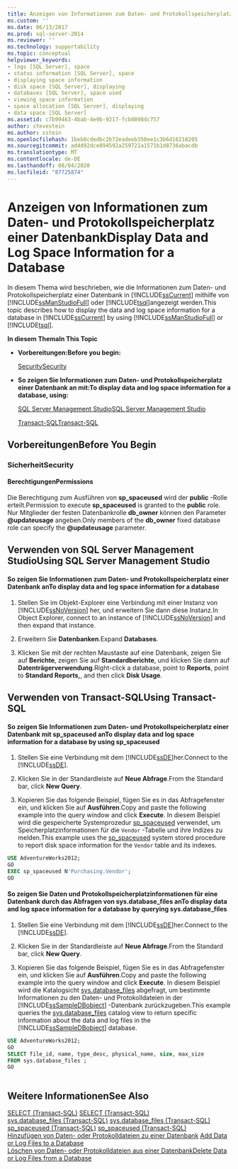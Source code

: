 ```yaml
---
title: Anzeigen von Informationen zum Daten- und Protokollspeicherplatz einer Datenbank | Microsoft-Dokumentation
ms.custom: ''
ms.date: 06/13/2017
ms.prod: sql-server-2014
ms.reviewer: ''
ms.technology: supportability
ms.topic: conceptual
helpviewer_keywords:
- logs [SQL Server], space
- status information [SQL Server], space
- displaying space information
- disk space [SQL Server], displaying
- databases [SQL Server], space used
- viewing space information
- space allocation [SQL Server], displaying
- data space [SQL Server]
ms.assetid: c7b99463-4bab-4e9b-9217-fcb0898dc757
author: stevestein
ms.author: sstein
ms.openlocfilehash: 1beb8cdedbc2b72eadeeb350ee1c3b6d16218205
ms.sourcegitcommit: ad4d92dce894592a259721a1571b1d8736abacdb
ms.translationtype: MT
ms.contentlocale: de-DE
ms.lasthandoff: 08/04/2020
ms.locfileid: "87725874"
---
```

# <a name="display-data-and-log-space-information-for-a-database"></a><span data-ttu-id="84938-102">Anzeigen von Informationen zum Daten- und Protokollspeicherplatz einer Datenbank</span><span class="sxs-lookup"><span data-stu-id="84938-102">Display Data and Log Space Information for a Database</span></span>
  <span data-ttu-id="84938-103">In diesem Thema wird beschrieben, wie die Informationen zum Daten- und Protokollspeicherplatz einer Datenbank in [!INCLUDE[ssCurrent](../../includes/sscurrent-md.md)] mithilfe von [!INCLUDE[ssManStudioFull](../../includes/ssmanstudiofull-md.md)] oder [!INCLUDE[tsql](../../includes/tsql-md.md)]angezeigt werden.</span><span class="sxs-lookup"><span data-stu-id="84938-103">This topic describes how to display the data and log space information for a database in [!INCLUDE[ssCurrent](../../includes/sscurrent-md.md)] by using [!INCLUDE[ssManStudioFull](../../includes/ssmanstudiofull-md.md)] or [!INCLUDE[tsql](../../includes/tsql-md.md)].</span></span>  
  
 <span data-ttu-id="84938-104">**In diesem Thema**</span><span class="sxs-lookup"><span data-stu-id="84938-104">**In This Topic**</span></span>  
  
-   <span data-ttu-id="84938-105">**Vorbereitungen:**</span><span class="sxs-lookup"><span data-stu-id="84938-105">**Before you begin:**</span></span>  
  
     [<span data-ttu-id="84938-106">Security</span><span class="sxs-lookup"><span data-stu-id="84938-106">Security</span></span>](#Security)  
  
-   <span data-ttu-id="84938-107">**So zeigen Sie Informationen zum Daten- und Protokollspeicherplatz einer Datenbank an mit:**</span><span class="sxs-lookup"><span data-stu-id="84938-107">**To display data and log space information for a database, using:**</span></span>  
  
     [<span data-ttu-id="84938-108">SQL Server Management Studio</span><span class="sxs-lookup"><span data-stu-id="84938-108">SQL Server Management Studio</span></span>](#SSMSProcedure)  
  
     [<span data-ttu-id="84938-109">Transact-SQL</span><span class="sxs-lookup"><span data-stu-id="84938-109">Transact-SQL</span></span>](#TsqlProcedure)  
  
##  <a name="before-you-begin"></a><a name="BeforeYouBegin"></a> <span data-ttu-id="84938-110">Vorbereitungen</span><span class="sxs-lookup"><span data-stu-id="84938-110">Before You Begin</span></span>  
  
###  <a name="security"></a><a name="Security"></a> <span data-ttu-id="84938-111">Sicherheit</span><span class="sxs-lookup"><span data-stu-id="84938-111">Security</span></span>  
  
####  <a name="permissions"></a><a name="Permissions"></a> <span data-ttu-id="84938-112">Berechtigungen</span><span class="sxs-lookup"><span data-stu-id="84938-112">Permissions</span></span>  
 <span data-ttu-id="84938-113">Die Berechtigung zum Ausführen von **sp_spaceused** wird der **public** -Rolle erteilt.</span><span class="sxs-lookup"><span data-stu-id="84938-113">Permission to execute **sp_spaceused** is granted to the **public** role.</span></span> <span data-ttu-id="84938-114">Nur Mitglieder der festen Datenbankrolle **db_owner** können den Parameter **@updateusage** angeben.</span><span class="sxs-lookup"><span data-stu-id="84938-114">Only members of the **db_owner** fixed database role can specify the **@updateusage** parameter.</span></span>  
  
##  <a name="using-sql-server-management-studio"></a><a name="SSMSProcedure"></a> <span data-ttu-id="84938-115">Verwenden von SQL Server Management Studio</span><span class="sxs-lookup"><span data-stu-id="84938-115">Using SQL Server Management Studio</span></span>  
  
#### <a name="to-display-data-and-log-space-information-for-a-database"></a><span data-ttu-id="84938-116">So zeigen Sie Informationen zum Daten- und Protokollspeicherplatz einer Datenbank an</span><span class="sxs-lookup"><span data-stu-id="84938-116">To display data and log space information for a database</span></span>  
  
1.  <span data-ttu-id="84938-117">Stellen Sie im Objekt-Explorer eine Verbindung mit einer Instanz von [!INCLUDE[ssNoVersion](../../includes/ssnoversion-md.md)] her, und erweitern Sie dann diese Instanz.</span><span class="sxs-lookup"><span data-stu-id="84938-117">In Object Explorer, connect to an instance of [!INCLUDE[ssNoVersion](../../includes/ssnoversion-md.md)] and then expand that instance.</span></span>  
  
2.  <span data-ttu-id="84938-118">Erweitern Sie **Datenbanken**.</span><span class="sxs-lookup"><span data-stu-id="84938-118">Expand **Databases**.</span></span>  
  
3.  <span data-ttu-id="84938-119">Klicken Sie mit der rechten Maustaste auf eine Datenbank, zeigen Sie auf **Berichte**, zeigen Sie auf **Standardberichte**, und klicken Sie dann auf **Datenträgerverwendung**.</span><span class="sxs-lookup"><span data-stu-id="84938-119">Right-click a database, point to **Reports**, point to **Standard Reports,**, and then click **Disk Usage**.</span></span>  
  
##  <a name="using-transact-sql"></a><a name="TsqlProcedure"></a> <span data-ttu-id="84938-120">Verwenden von Transact-SQL</span><span class="sxs-lookup"><span data-stu-id="84938-120">Using Transact-SQL</span></span>  
  
#### <a name="to-display-data-and-log-space-information-for-a-database-by-using-sp_spaceused"></a><span data-ttu-id="84938-121">So zeigen Sie Informationen zum Daten- und Protokollspeicherplatz einer Datenbank mit sp_spaceused an</span><span class="sxs-lookup"><span data-stu-id="84938-121">To display data and log space information for a database by using sp_spaceused</span></span>  
  
1.  <span data-ttu-id="84938-122">Stellen Sie eine Verbindung mit dem [!INCLUDE[ssDE](../../includes/ssde-md.md)]her.</span><span class="sxs-lookup"><span data-stu-id="84938-122">Connect to the [!INCLUDE[ssDE](../../includes/ssde-md.md)].</span></span>  
  
2.  <span data-ttu-id="84938-123">Klicken Sie in der Standardleiste auf **Neue Abfrage**.</span><span class="sxs-lookup"><span data-stu-id="84938-123">From the Standard bar, click **New Query**.</span></span>  
  
3.  <span data-ttu-id="84938-124">Kopieren Sie das folgende Beispiel, fügen Sie es in das Abfragefenster ein, und klicken Sie auf **Ausführen**.</span><span class="sxs-lookup"><span data-stu-id="84938-124">Copy and paste the following example into the query window and click **Execute**.</span></span> <span data-ttu-id="84938-125">In diesem Beispiel wird die gespeicherte Systemprozedur [sp_spaceused](/sql/relational-databases/system-stored-procedures/sp-spaceused-transact-sql) verwendet, um Speicherplatzinformationen für die `Vendor` -Tabelle und ihre Indizes zu melden.</span><span class="sxs-lookup"><span data-stu-id="84938-125">This example uses the [sp_spaceused](/sql/relational-databases/system-stored-procedures/sp-spaceused-transact-sql) system stored procedure to report disk space information for the `Vendor` table and its indexes.</span></span>  
  
```sql  
USE AdventureWorks2012;  
GO  
EXEC sp_spaceused N'Purchasing.Vendor';  
GO  
```  
  
#### <a name="to-display-data-and-log-space-information-for-a-database-by-querying-sysdatabase_files"></a><span data-ttu-id="84938-126">So zeigen Sie Daten und Protokollspeicherplatzinformationen für eine Datenbank durch das Abfragen von sys.database_files an</span><span class="sxs-lookup"><span data-stu-id="84938-126">To display data and log space information for a database by querying sys.database_files</span></span>  
  
1.  <span data-ttu-id="84938-127">Stellen Sie eine Verbindung mit dem [!INCLUDE[ssDE](../../includes/ssde-md.md)]her.</span><span class="sxs-lookup"><span data-stu-id="84938-127">Connect to the [!INCLUDE[ssDE](../../includes/ssde-md.md)].</span></span>  
  
2.  <span data-ttu-id="84938-128">Klicken Sie in der Standardleiste auf **Neue Abfrage**.</span><span class="sxs-lookup"><span data-stu-id="84938-128">From the Standard bar, click **New Query**.</span></span>  
  
3.  <span data-ttu-id="84938-129">Kopieren Sie das folgende Beispiel, fügen Sie es in das Abfragefenster ein, und klicken Sie auf **Ausführen**.</span><span class="sxs-lookup"><span data-stu-id="84938-129">Copy and paste the following example into the query window and click **Execute**.</span></span> <span data-ttu-id="84938-130">In diesem Beispiel wird die Katalogsicht [sys.database_files](/sql/relational-databases/system-catalog-views/sys-database-files-transact-sql) abgefragt, um bestimmte Informationen zu den Daten- und Protokolldateien in der [!INCLUDE[ssSampleDBobject](../../includes/sssampledbobject-md.md)] -Datenbank zurückzugeben.</span><span class="sxs-lookup"><span data-stu-id="84938-130">This example queries the [sys.database_files](/sql/relational-databases/system-catalog-views/sys-database-files-transact-sql) catalog view to return specific information about the data and log files in the [!INCLUDE[ssSampleDBobject](../../includes/sssampledbobject-md.md)] database.</span></span>  
  
```sql  
USE AdventureWorks2012;  
GO  
SELECT file_id, name, type_desc, physical_name, size, max_size  
FROM sys.database_files ;  
GO  
  
```  
  
## <a name="see-also"></a><span data-ttu-id="84938-131">Weitere Informationen</span><span class="sxs-lookup"><span data-stu-id="84938-131">See Also</span></span>  
 <span data-ttu-id="84938-132">[SELECT &#40;Transact-SQL&#41;](/sql/t-sql/queries/select-transact-sql) </span><span class="sxs-lookup"><span data-stu-id="84938-132">[SELECT &#40;Transact-SQL&#41;](/sql/t-sql/queries/select-transact-sql) </span></span>  
 <span data-ttu-id="84938-133">[sys.database_files &#40;Transact-SQL&#41;](/sql/relational-databases/system-catalog-views/sys-database-files-transact-sql) </span><span class="sxs-lookup"><span data-stu-id="84938-133">[sys.database_files &#40;Transact-SQL&#41;](/sql/relational-databases/system-catalog-views/sys-database-files-transact-sql) </span></span>  
 <span data-ttu-id="84938-134">[sp_spaceused &#40;Transact-SQL&#41;](/sql/relational-databases/system-stored-procedures/sp-spaceused-transact-sql) </span><span class="sxs-lookup"><span data-stu-id="84938-134">[sp_spaceused &#40;Transact-SQL&#41;](/sql/relational-databases/system-stored-procedures/sp-spaceused-transact-sql) </span></span>  
 <span data-ttu-id="84938-135">[Hinzufügen von Daten- oder Protokolldateien zu einer Datenbank](add-data-or-log-files-to-a-database.md) </span><span class="sxs-lookup"><span data-stu-id="84938-135">[Add Data or Log Files to a Database](add-data-or-log-files-to-a-database.md) </span></span>  
 [<span data-ttu-id="84938-136">Löschen von Daten- oder Protokolldateien aus einer Datenbank</span><span class="sxs-lookup"><span data-stu-id="84938-136">Delete Data or Log Files from a Database</span></span>](delete-data-or-log-files-from-a-database.md)  
  
  
